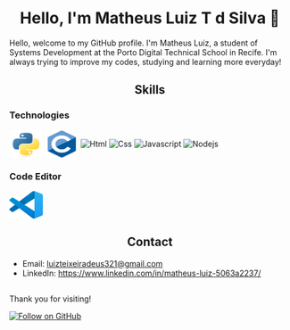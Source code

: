 <h1 align="center">Hello, I'm Matheus Luiz T d Silva 🌊</h1>

Hello, welcome to my GitHub profile. I'm Matheus Luiz, a student of Systems Development at the Porto Digital Technical School in Recife. I'm always trying to improve my codes, studying and learning more everyday!

<h2 align="center">Skills</h2>

### Technologies

<div>
  <img alt="Python" src="https://raw.githubusercontent.com/devicons/devicon/master/icons/python/python-original.svg" align="center" height="50" width="60">
  <img alt="C" src="https://raw.githubusercontent.com/devicons/devicon/master/icons/c/c-original.svg" align="center" height="50" width="60">
  <img alt="Html" src="https://cdn.icon-icons.com/icons2/2107/PNG/512/file_type_html_icon_130541.png" align="center" height="50" width="60">
  <img alt="Css" src="https://static-00.iconduck.com/assets.00/file-type-css-icon-1806x2048-r5fwjl3p.png" align="center" height="50" width="60">
  <img alt="Javascript" src="https://upload.wikimedia.org/wikipedia/commons/thumb/9/99/Unofficial_JavaScript_logo_2.svg/1024px-Unofficial_JavaScript_logo_2.svg.png" align="center" height="50" width="60">
  <img alt="Nodejs" src="https://static-00.iconduck.com/assets.00/node-js-icon-454x512-nztofx17.png" align="center" height="50" width="60">
</div>
  
### Code Editor

<img alt="VS Code" src="https://raw.githubusercontent.com/devicons/devicon/master/icons/vscode/vscode-original.svg" align="center" height="50" width="60">


<h2 align="center">Contact</h2>

- Email: luizteixeiradeus321@gmail.com 
- LinkedIn: https://www.linkedin.com/in/matheus-luiz-5063a2237/

##

Thank you for visiting!

[![Follow on GitHub](https://img.shields.io/github/followers/MatheusLuizTdSilva?label=Follow&style=social)](https://github.com/MatheusLuizTdSilva)

